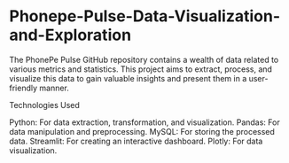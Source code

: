 # Phonepe-Pulse-Data-Visualization-and-Exploration

The PhonePe Pulse GitHub repository contains a wealth of data related to various metrics and statistics. This project aims to extract, process, and visualize this data to gain valuable insights and present them in a user-friendly manner.

Technologies Used

Python: For data extraction, transformation, and visualization.
Pandas: For data manipulation and preprocessing.
MySQL: For storing the processed data.
Streamlit: For creating an interactive dashboard.
Plotly: For data visualization.
